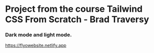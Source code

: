 # Project from the course Tailwind CSS From Scratch - Brad Traversy

### Dark mode and light mode.

https://flyowebsite.netlify.app

